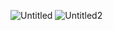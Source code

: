 ![Untitled](https://github.com/user-attachments/assets/ef74cc62-ab39-4f5d-874c-d4b396c3e78a)
![Untitled2](https://github.com/user-attachments/assets/4148aa3d-b8ee-47ac-afae-d7d155c679fd)
